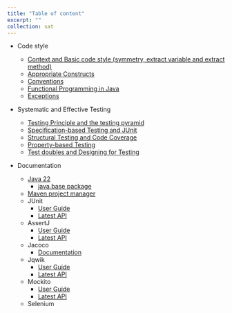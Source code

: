 ```yaml
---
title: "Table of content"
excerpt: ""
collection: sat
---
```


- Code style
    - [Context and Basic code style (symmetry, extract variable and extract method)](https://georgianahaldeman.github.io/sat/sat-1/)
    - [Appropriate Constructs](https://georgianahaldeman.github.io/sat/sat-2/)
    - [Conventions](https://georgianahaldeman.github.io/sat/sat-3/)
    - [Functional Programming in Java](https://georgianahaldeman.github.io/sat/sat-4/)
    - [Exceptions](https://georgianahaldeman.github.io/sat/sat-5/)

- Systematic and Effective Testing
    - [Testing Principle and the testing pyramid](https://georgianahaldeman.github.io/sat/sat-6/)
    - [Specification-based Testing and JUnit](https://georgianahaldeman.github.io/sat/sat-7/)
    - [Structural Testing and Code Coverage](https://georgianahaldeman.github.io/sat/sat-8/)
    - [Property-based Testing](https://georgianahaldeman.github.io/sat/sat-9/)
    - [Test doubles and Designing for Testing](https://georgianahaldeman.github.io/sat/sat-10/)



- Documentation
    - [Java 22](https://weblab.tudelft.nl/docs/java/22/api/index.html)
        - [java.base package](https://weblab.tudelft.nl/docs/java/22/api/java.base/module-summary.html)
    - [Maven project manager](https://maven.apache.org/index.html)
    - JUnit
        - [User Guide](https://weblab.tudelft.nl/docs/junit5/5.7.0/user-guide/)
        - [Latest API](https://weblab.tudelft.nl/docs/junit5/5.7.0/api/)
    - AssertJ
        - [User Guide](https://weblab.tudelft.nl/docs/assertj/user-guide/)
        - [Latest API](https://weblab.tudelft.nl/docs/assertj/assertj-core/3.23.1/)
    - Jacoco
        - [Documentation](https://www.eclemma.org/jacoco/trunk/index.html)
    - Jqwik
        - [User Guide](https://weblab.tudelft.nl/docs/jqwik/1.7.0/user-guide.html)
        - [Latest API](https://weblab.tudelft.nl/docs/jqwik/1.7.0/javadoc/index.html)
    - Mockito
        - [User Guide](https://weblab.tudelft.nl/docs/mockito/4.8/org/mockito/Mockito.html)
        - [Latest API](https://weblab.tudelft.nl/docs/mockito/4.8/)
    - Selenium 
